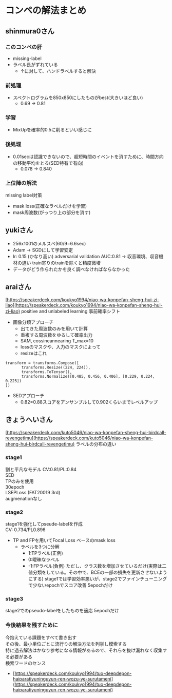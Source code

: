# コンペの解法まとめ
## shinmura0さん
### このコンペの肝
- missing-label
- ラベル長がずれている
    - ↑に対して、ハンドラベルすると解決
### 前処理
- スペクトログラムを850x850にしたものがbest(大きいほど良い)
    - 0.69 -> 0.81
### 学習
- MixUpを確率的0.5に削るといい感じに
### 後処理
- 0.01secは認識できないので、超短時間のイベントを消すために、時間方向の移動平均をとる(SED特有で有向)
    - 0.078 -> 0.840
### 上位陣の解法
missing label対策
- mask loss(正確なラベルだけを学習)
- mask周波数(がっつり上の部分を消す)

## yukiさん
- 256x1001のメルスぺ(60/9=6.6sec)
- Adam -> SGDにして学習安定
- lr: 0.15 (かなり高い)
adversarial validation
AUC:0.81 -> 収音環境、収音機材の違い
train寄りのtrainを除くと精度微増
- データがどう作られたかを良く調べなければならなかった

## araiさん
[https://speakerdeck.com/koukyo1994/niao-wa-konpefan-sheng-hui-zi-liao](https://speakerdeck.com/koukyo1994/niao-wa-konpefan-sheng-hui-zi-liao)
positive and unlabeled learning
事前確率シフト
- 画像分類アプローチ
    - 出てきた周波数のみを用いて計算
    - 重複する周波数をゆるして確率出力
    - SAM, cossineannearing T_max=10
    - lossのマスクや、入力のマスクによって
    - resizeはこれ
```
transform = transforms.Compose([
       transforms.Resize((224, 224)),
       transforms.ToTensor(),
       transforms.Normalize([0.485, 0.456, 0.406], [0.229, 0.224, 0.225])
])
````
- SEDアプローチ
    - 0.82=0.88スコアをアンサンブルして0.902くらいまでレベルアップ

## きょうへいさん
[https://speakerdeck.com/kuto5046/niao-wa-konpefan-sheng-hui-birdcall-revengetimu](https://speakerdeck.com/kuto5046/niao-wa-konpefan-sheng-hui-birdcall-revengetimu)
ラベルの分布の違い
### stage1
割と平凡なモデル
CV:0.81/PL:0.84  
SED  
TPのみを使用  
30epoch  
LSEPLoss (FAT20019 3rd)  
augmenationなし  

### stage2
stage1を強化してpseude-labelを作成  
CV: 0.734/PL0.896  
- TP and FPを用いてFocal Loss ベースのmask loss
    - ラベルを3つに分解
        - 1:TPラベル(正例)
        - 0:曖昧なラベル
        - -1:FPラベル(負例)
ただし、クラス数を増加させているだけ(実際は二値分類をしている。その中で、BCEの一部の損失を更新させないようにする)
stage1では学習効率悪いが、stage2でファインチューニングで少ないepochでスコア改善
5epochだけ

### stage3
stage2でのpseudo-labelをしたものを適応
5epochだけ


### 今後結果を残すために
今抱えている課題をすべて書き出す  
その後、最小単位ごとに流行りの解決方法を列挙し模索する  
特に過去解法はかなり参考になる情報があるので、それらを抜け漏れなく収集する必要がある  
検索ワードのセンス
- [https://speakerdeck.com/koukyo1994/tuo-deepdepon-haiparatiyuninguyun-ren-wozu-ye-surutameni](https://speakerdeck.com/koukyo1994/tuo-deepdepon-haiparatiyuninguyun-ren-wozu-ye-surutameni)


